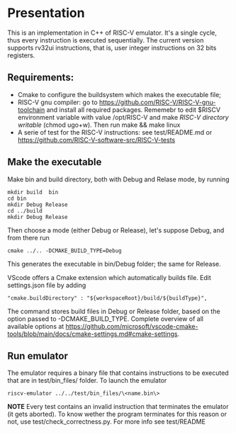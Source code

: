 # Presentation #
This is an implementation in C++ of RISC-V emulator.
It's a single cycle, thus every instruction is executed sequentially.
The current version supports rv32ui instructions, that is, user integer instructions on 32 bits registers.

## Requirements:  ##
- Cmake to configure the buildsystem which makes the executable file;
- RISC-V gnu compiler:  go to https://github.com/RISC-V/RISC-V-gnu-toolchain and install all required packages. 
Rememebr to edit $RISCV environment variable with value /opt/RISC-V and make _RISC-V directory writable_ (chmod ugo+w).
Then run make && make linux 
- A serie of test for the RISC-V instructions: see test/README.md or 
https://github.com/RISC-V-software-src/RISC-V-tests 

## Make the executable ##
Make bin and build directory, both with Debug and Relase mode, by running

    mkdir build  bin
    cd bin
    mkdir Debug Release
    cd ../build
    mkdir Debug Release

Then choose a mode (either Debug or Release), let's suppose Debug,  and from there run

    cmake ../.. -DCMAKE_BUILD_TYPE=Debug

This generates the executable in bin/Debug folder; the same for Release.

VScode offers a Cmake extension which automatically builds file.
Edit settings.json file by adding

    "cmake.buildDirectory" : "${workspaceRoot}/build/${buildType}",

The command stores build files in Debug or Release folder, based on the option passed to -DCMAKE_BUILD_TYPE.
Complete overview of all available options at https://github.com/microsoft/vscode-cmake-tools/blob/main/docs/cmake-settings.md#cmake-settings.

## Run emulator ##
The emulator requires a binary file that contains instructions to be executed that are in test/bin_files/ folder.
To launch the emulator

    riscv-emulator ../../test/bin_files/\<name.bin\>

**NOTE** 
Every test contains an invalid instruction that terminates the emulator (it gets aborted).
To know wether the program terminates for this reason or not, use test/check_correctness.py.
For more info see test/README

